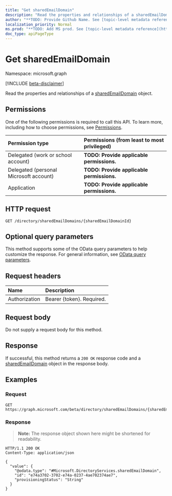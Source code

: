 ```yaml
---
title: "Get sharedEmailDomain"
description: "Read the properties and relationships of a sharedEmailDomain object."
author: "**TODO: Provide Github Name. See [topic-level metadata reference](https://msgo.azurewebsites.net/add/document/guidelines/metadata.html#topic-level-metadata)**"
localization_priority: Normal
ms.prod: "**TODO: Add MS prod. See [topic-level metadata reference](https://msgo.azurewebsites.net/add/document/guidelines/metadata.html#topic-level-metadata)**"
doc_type: apiPageType
---
```


# Get sharedEmailDomain
Namespace: microsoft.graph

[!INCLUDE [beta-disclaimer](../../includes/beta-disclaimer.md)]

Read the properties and relationships of a [sharedEmailDomain](../resources/sharedemaildomain.md) object.

## Permissions
One of the following permissions is required to call this API. To learn more, including how to choose permissions, see [Permissions](/graph/permissions-reference).

|Permission type|Permissions (from least to most privileged)|
|:---|:---|
|Delegated (work or school account)|**TODO: Provide applicable permissions.**|
|Delegated (personal Microsoft account)|**TODO: Provide applicable permissions.**|
|Application|**TODO: Provide applicable permissions.**|

## HTTP request

<!-- {
  "blockType": "ignored"
}
-->
``` http
GET /directory/sharedEmailDomains/{sharedEmailDomainId}
```

## Optional query parameters
This method supports some of the OData query parameters to help customize the response. For general information, see [OData query parameters](/graph/query-parameters).

## Request headers
|Name|Description|
|:---|:---|
|Authorization|Bearer {token}. Required.|

## Request body
Do not supply a request body for this method.

## Response

If successful, this method returns a `200 OK` response code and a [sharedEmailDomain](../resources/sharedemaildomain.md) object in the response body.

## Examples

### Request
<!-- {
  "blockType": "request",
  "name": "get_sharedemaildomain"
}
-->
``` http
GET https://graph.microsoft.com/beta/directory/sharedEmailDomains/{sharedEmailDomainId}
```


### Response
>**Note:** The response object shown here might be shortened for readability.
<!-- {
  "blockType": "response",
  "truncated": true,
  "@odata.type": "Microsoft.DirectoryServices.sharedEmailDomain"
}
-->
``` http
HTTP/1.1 200 OK
Content-Type: application/json

{
  "value": {
    "@odata.type": "#Microsoft.DirectoryServices.sharedEmailDomain",
    "id": "e74a3702-3702-e74a-0237-4ae702374ae7",
    "provisioningStatus": "String"
  }
}
```

